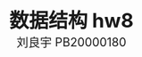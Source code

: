 <div style="text-align:center;font-size:2.5em;font-weight:bold">数据结构 hw8</div>

<div style="text-align:center;font-size:1.5em">刘良宇 PB20000180</div>

